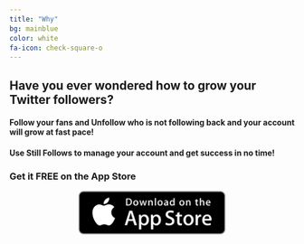 ```yaml
---
title: "Why"
bg: mainblue
color: white
fa-icon: check-square-o
---
```


## Have you ever wondered how to grow your Twitter followers?

#### Follow your fans and Unfollow who is not following back and your account will grow at fast pace!

#### Use Still Follows to manage your account and get success in no time!

### Get it **FREE** on the App Store

<center><a href="{{ site.appstore_link }}"><img src="img/Download_on_the_App_Store_Badge_US-UK_135x40.svg" width="260"></a></center>
